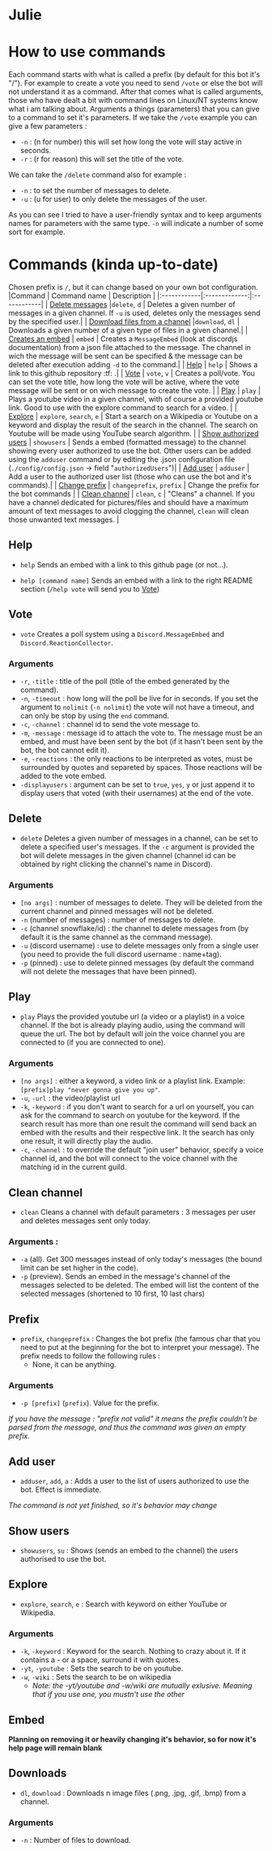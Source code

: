 # Julie
# **How to use commands**
Each command starts with what is called a prefix (by default for this bot it's "/"). For example to create a vote you need to send `/vote` or else the bot will not understand it as a command. After that comes what is called arguments, those who have dealt a bit with command lines on Linux/NT systems know what i am talking about. Arguments a things (parameters) that you can give to a command to set it's parameters. If we take the `/vote` example you can give a few parameters :
 - `-n` : (n for number) this will set how long the vote will stay active in seconds.
 - `-r` : (r for reason) this will set the title of the vote.

 We can take the `/delete` command also for example :
 - `-n` : to set the number of messages to delete.
 - `-u` : (u for user) to only delete the messages of the user.

 As you can see I tried to have a user-friendly syntax and to keep arguments names for parameters with the same type. `-n` will indicate a number of some sort for example.


# Commands (kinda up-to-date)
Chosen prefix is `/`, but it can change based on your own bot configuration.
|Command      | Command name  | Description |
|:------------|:-------------:|:------------|
| [Delete messages](#Delete)  |`delete`, `d` | Deletes a given number of messages in a given channel. If `-u` is used, deletes only the messages send by the specified user.|
| [Download files from a channel](#Downloads) |`download`, `dl` | Downloads a given number of a given type of files in a given channel.|
| [Creates an embed](#Embed)    | `embed` | Creates a `MessageEmbed` (look at discordjs documentation) from a json file attached to the message. The channel in wich the message will be sent can be specified & the message can be deleted after execution adding `-d` to the command.|
| [Help](#Help)     | `help` | Shows a link to this github repository :tf: .|
| [Vote](#Vote) | `vote`, `v` | Creates a poll/vote. You can set the vote title, how long the vote will be active, where the vote message will be sent or on wich message to create the vote. |
| [Play](#Play) | `play` | Plays a youtube video in a given channel, with of course a provided youtube link. Good to use with the explore command to search for a video. |
| [Explore](#Explore) | `explore`, `search`, `e` | Start a search on a Wikipedia or Youtube on a keyword and display the result of the search in the channel. The search on Youtube will be made using YouTube search algorithm. |
| [Show authorized users](<#Show users>) | `showusers` | Sends a embed (formatted message) to the channel showing every user authorized to use the bot. Other users can be added using the `adduser` command or by editing the .json configuration file (`./config/config.json` -> field "`authorizedUsers`")|
| [Add user](<#Add user>) | `adduser` | Add a user to the authorized user list (those who can use the bot and it's commands).|
| [Change prefix](#Prefix) | `changeprefix`, `prefix` | Change the prefix for the bot commands |
| [Clean channel](<#Clean channel>) | `clean`, `c` | "Cleans" a channel. If you have a channel dedicated for pictures/files and should have a maximum amount of text messages to avoid clogging the channel, `clean` will clean those unwanted text messages. |

## Help
- `help`
Sends an embed with a link to this github page (or not...).

- `help [command name]`
Sends an embed with a link to the right README section (`/help vote` will send you to [Vote](#Vote))

## Vote
- `vote` Creates a poll system using a `Discord.MessageEmbed` and `Discord.ReactionCollector`.

### Arguments
- `-r`, `-title` : title of the poll (title of the embed generated by the command).
- `-n`, `-timeout` : how long will the poll be live for in seconds. If you set the argument to `nolimit` (`-n nolimit`) the vote will not have a timeout, and can only be stop by using the `end` command.
- `-c`, `-channel` : channel id to send the vote message to.
- `-m`, `-message` : message id to attach the vote to. The message must be an embed, and must have been sent by the bot (if it hasn't been sent by the bot, the bot cannot edit it).
- `-e`, `-reactions` : the only reactions to be interpreted as votes, must be surrounded by quotes and separeted by spaces. Those reactions will be added to the vote embed.
- `-displayusers` : argument can be set to `true`, `yes`, `y` or just append it to display users that voted (with their usernames) at the end of the vote.

## Delete
- `delete` Deletes a given number of messages in a channel, can be set to delete a specified user's messages. If the `-c` argument is provided the bot will delete messages in the given channel (channel id can be obtained by right clicking the channel's name in Discord).
### Arguments
- `[no args]` : number of messages to delete. They will be deleted from the current channel and pinned messages will not be deleted.
- `-n` (number of messages) : number of messages to delete.
- `-c` (channel snowflake/id) : the channel to delete messages from (by default it is the same channel as the command message).
- `-u` (discord username) : use to delete messages only from a single user (you need to provide the full discord username : name+tag).
- `-p` (pinned) : use to delete pinned messages (by default the command will not delete the messages that have been pinned).

## Play
- `play` Plays the provided youtube url (a video or a playlist) in a voice channel. If the bot is already playing audio, using the command will queue the url. The bot by default will join the voice channel you are connected to (if you are connected to one).

### Arguments
- `[no args]` : either a keyword, a video link or a playlist link. Example: `[prefix]play "never gonna give you up"`.
- `-u`, `-url` : the video/playlist url
- `-k`, `-keyword` : if you don't want to search for a url on yourself, you can ask for the command to search on youtube for the keyword. If the search result has more than one result the command will send back an embed with the results and their respective link. It the search has only one result, it will directly play the audio.
- `-c`, `-channel` : to override the default "join user" behavior, specify a voice channel id, and the bot will connect to the voice channel with the matching id in the current guild.

## Clean channel
- `clean` Cleans a channel with default parameters : 3 messages per user and deletes messages sent only today.
### Arguments :
- `-a` (all). Get 300 messages instead of only today's messages (the bound limit can be set higher in the code).
- `-p` (preview). Sends an embed in the message's channel of the messages selected to be deleted. The embed will list the content of the selected messages (shortened to 10 first, 10 last chars)

## Prefix
- `prefix`, `changeprefix` : Changes the bot prefix (the famous char that you need to put at the beginning for the bot to interpret your message). The prefix needs to follow the following rules :
    - None, it can be anything.

### Arguments
- `-p [prefix]` (`prefix`). Value for the prefix.

*If you have the message : "prefix not valid" it means the prefix couldn't be parsed from the message, and thus the command was given an empty prefix.*

## Add user
- `adduser`, `add`, `a` : Adds a user to the list of users authorized to use the bot. Effect is immediate.

*The command is not yet finished, so it's behavior may change*

## Show users
- `showusers`, `su` : Shows (sends an embed to the channel) the users authorised to use the bot.

## Explore
- `explore`, `search`, `e` : Search with keyword on either YouTube or Wikipedia.
### Arguments
- `-k`, `-keyword` : Keyword for the search. Nothing to crazy about it. If it contains a - or a space, surround it with quotes. 
- `-yt`, `-youtube` : Sets the search to be on youtube.
- `-w`, `-wiki` : Sets the search to be on wikipedia
    - *Note: the -yt/youtube and -w/wiki are mutually exlusive. Meaning that if you use one, you mustn't use the other*

## Embed
**Planning on removing it or heavily changing it's behavior, so for now it's help page will remain blank**

## Downloads
- `dl`, `download` : Downloads n image files (.png, .jpg, .gif, .bmp) from a channel.
### Arguments
- `-n` : Number of files to download.
